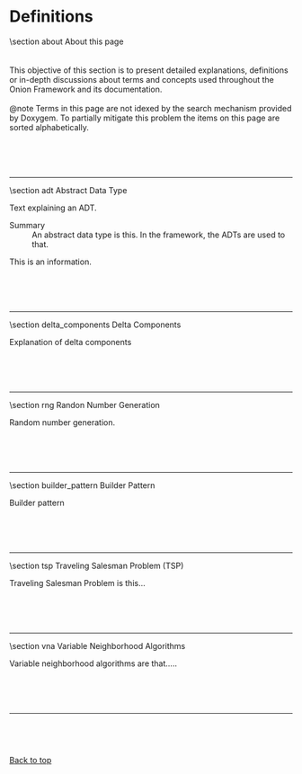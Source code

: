 
# Definitions

\section about About this page

<div style="padding-top: 20px; padding-bottom: 20px;">
    This objective of this section is to present detailed explanations, definitions or in-depth discussions about terms
    and concepts used throughout the Onion Framework and its documentation.
    <br><br> 
    @note Terms in this page are not idexed by the search mechanism provided by Doxygem.
    To partially mitigate this problem the items on this page are sorted alphabetically.
</div>

<hr style="padding:0; margin:0; border:0; margin-top: 60px;">

\section adt Abstract Data Type

Text explaining an ADT.

<dl class="section info"><dt>Summary</dt><dd>An abstract data type is this. In the framework, the ADTs are used to that.</dd></dl>

<div class="info">
    This is an information.
</div>

<hr style="margin-top: 80px;">

\section delta_components Delta Components

Explanation of delta components
<hr style="margin-top: 80px;">

\section rng Randon Number Generation

Random number generation.
<hr style="margin-top: 80px;">

\section builder_pattern Builder Pattern

Builder pattern
<hr style="margin-top: 80px;">

\section tsp Traveling Salesman Problem (TSP)

Traveling Salesman Problem is this...
<hr style="margin-top: 80px;">

\section vna Variable Neighborhood Algorithms

Variable neighborhood algorithms are that.....


<hr style="margin-top: 80px;">
    <div style="padding-top:60px;">
    <a href="md__glossary.html">Back to top</a>
</div>
